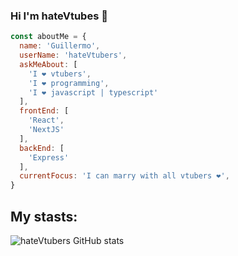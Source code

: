 ### Hi I'm hateVtubes 👋

```js
const aboutMe = {
  name: 'Guillermo',
  userName: 'hateVtubers',
  askMeAbout: [
    'I ❤️ vtubers',
    'I ❤️ programming',
    'I ❤️ javascript | typescript'
  ],
  frontEnd: [
    'React',
    'NextJS'
  ],
  backEnd: [
    'Express'
  ],
  currentFocus: 'I can marry with all vtubers ❤️',
}
```

## My stasts:
![hateVtubers GitHub stats](https://github-readme-stats.vercel.app/api?username=hateVtubers&show_icons=true&theme=synthwave)

<!--
**hateVtubers/hateVtubers** is a ✨ _special_ ✨ repository because its `README.md` (this file) appears on your GitHub profile.

Here are some ideas to get you started:

- 🔭 I’m currently working on ...
- 🌱 I’m currently learning ...
- 👯 I’m looking to collaborate on ...
- 🤔 I’m looking for help with ...
- 💬 Ask me about ...
- 📫 How to reach me: ...
- 😄 Pronouns: ...
- ⚡ Fun fact: ...
-->
